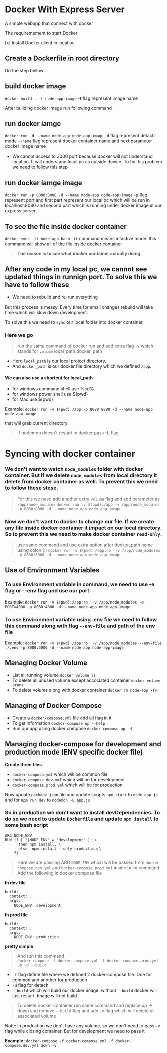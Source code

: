 # Docker With Express Server

A simple webapp that connect with docker 

The requiremement to start Docker

[x] Install Docker client in local pc


## Create a Dockerfile in root directory

Do the step bellow

## build docker image
`docker build . -t node-app-image` -t flag represent image name

After building docker image run following command

## run docker iamge
`docker run -d --name node-app node-app-image` 
`-d` flag represent detach mode
`--name` flag represent docker container name
and next parameter docker image name

- We cannot access to 3000 port because docker will not understand local pc. It will understand local pc as outside device. To fix this problem we need to follow this step 

## run docker iamge image
`docker run -p 8080:8080 -d --name node-app node-app-image` 
`-p` flag represent port and first part represent our local pc which will be run in localhost:8080 and second part which is running under docker image in our express server

## To see the file inside docker container
`docker exec -it node-app bash` `-it` command means intactive mode. this command will show all of the file inside docker container

> **The reason is to see what docker container actually doing**


## After any code in my local pc, we cannot see updated things in runnign port. To solve this we have to follow these

- We need to rebuild and re-run everything

But this process is messy. Every time for small changes rebuild will take time which will slow down development.

To solve this we need to `sync` our local folder into docker container.

### Here we go
> run the same command of docker run and add extra flag -v which stands for `volume` local_path:docker_path
- Here `local_path` is our local project directory.
- And `docker_path` is our docker file directory which we defined `/app`.

#### We can also use a shortcut for local_path
- for windows command shell use %cd%
- for windows power shell use ${pwd}
- for Mac use $(pwd)


Example: `docker run -v $(pwd):/app -p 8080:8080 -d --name node-app node-app-image`

that will grab current directory

> If nodemon doesn't restart in docker pass -L flag


<!-- TODAY SESSION: 56:25
https://www.youtube.com/watch?v=9zUHg7xjIqQ -->


# Syncing with docker container

### We don't want to watch `node_modules` folder with docker container. But if we delete `node_modules` from local directory it delete from docker container as well. To prevent this we need to follow these stese. 
> For this we need add another extra `volume` flag and add parameter as `/app/node_modules`
> `docker run -v $(pwd):/app -v /app/node_modules -p 8080:8080 -d --name node-app node-app-image`

### Now we don't want to docker to change our file. If we create any file inside docker container it impact on our local directory. So to prevent this we need to make docker container `read-only`. 

> use same command and use extra option after docker_path name using colon (:)
> `docker run -v $(pwd):/app:ro  -v /app/node_modules -p 8080:8080 -d --name node-app node-app-image`


## Use of Environment Variables
### To use Environment variable in command, we need to use -e flag or --env flag and use our port. 

Example: `docker run -v $(pwd):/app:ro  -v /app/node_modules -e PORT=4000 -p 8080:4000 -d --name node-app node-app-image`

### To use Environment variable using .env file we need to follow this command along with flag `--env-file` and path of the env file

Example: `docker run -v $(pwd):/app:ro  -v /app/node_modules --env-file ./.env -p 8080:5000 -d --name node-app node-app-image`

## Managing Docker Volume

- List all running volume `docker volume ls`
- To delete all unused volume except accociated container `docker volume prune`
- To delete volume along with docker container `docker rm node-app -fv`

## Managing of Docker Compose

- Create a `docker-compose.yml` file add all flag in it
- To get information `docker-compose up --help`
- Run our app using docker compose `docker-compose up -d`


## Managing docker-compose for development and production mode (ENV specific docker file)

**Create three files**
- `docker-compose.yml` which will be common file
- `docker-compose.dev.yml` which will be for development
- `docker-compose.prod.yml` which will be for production

Now update `package.json` file and update scripts `npm start` to `node app.js` and for `npm run dev` to `nodemon -L app.js`

### So in production we don't want to install devDependencies. To do so we need to update `Dockerfile` and update `npm install` to some bash script

```
ARG NODE_ENV
RUN if [ "$NODE_ENV" = "development" ]; \
      then npm install; \
      else  npm install --only-production;\
    fi
```

> Here we are passing ARG `NODE_ENV` which will be passed from `docker-compose.dev.yml` and `docker-compose.prod.yml` inside build command. Add the following in docker compose file

**In dev file**
```
build: 
  context: .
  args: 
    NODE_ENV: development
```


**In prod file**
```
build: 
  context: .
  args: 
    NODE_ENV: production
```

**pretty simple**
> And run this command <br>
> `docker-compose -f docker-compose.yml -f docker-compose.prod.yml up -d --build`

- `-f` flag define file where we defined 2 docker-compose file. One for common and another for production
- `-d` flag for detach
- `--build` which will build our docker image. without `--build` docker will just restart. Image will not build

> To delete docker container run same command and replace up -> down and remove `--build` flag and add `-v` flag which will delete all associated volume

Note: In production we don't have any volume. so we don't need to pass `-v` flag while closing container. But for development we need to pass it

**Example:** `docker-compose -f docker-compose.yml -f docker-compose.dev.yml down -v`